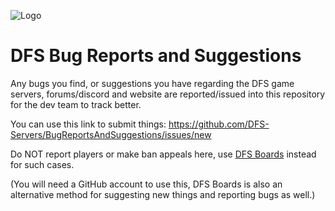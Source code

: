 ![Logo](https://i.imgur.com/kDOA0bH.png)

# DFS Bug Reports and Suggestions

Any bugs you find, or suggestions you have regarding the DFS game servers, forums/discord and website are reported/issued into this repository for the dev team to track better.

You can use this link to submit things: https://github.com/DFS-Servers/BugReportsAndSuggestions/issues/new

Do NOT report players or make ban appeals here, use [DFS Boards](http://dfs.boards.net/) instead for such cases.

(You will need a GitHub account to use this, DFS Boards is also an alternative method for suggesting new things and reporting bugs as well.)
